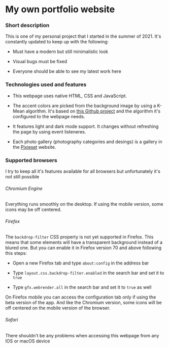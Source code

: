 # My own portfolio website

### Short description

This is one of my personal project that I started in the summer of 2021. It's constantly updated to keep up with the following:

- Must have a modern but still minimalistic look

- Visual bugs must be fixed

- Everyone should be able to see my latest work here

### Technologies used and features

- This webpage uses native HTML, CSS and JavaScript.

- The accent colors are picked from the background image by using a K-Mean algorithm. It's based on [this Github project](https://github.com/kb22/Color-Identification-using-Machine-Learning) and the algorithm it's configured to the webpage needs.

- It features light and dark mode support. It changes without refreshing the page by using event listeneres.

- Each photo gallery (photography categories and desings) is a gallery in the [Pixieset](https://pixieset.com/) website.

### Supported browsers

I try to keep all it's features available for all browsers but unfortunately it's not still possible

###### Chromium Engine

Everything runs smoothly on the desktop. If using the mobile version, some icons may be off centered.

###### Firefox

The ```backdrop-filter``` CSS property is not yet supported in Firefox. This means that some elements will have a transparent background instead of a blured one. But you can enable it in Firefox version 70 and above following this steps:

- Open a new Firefox tab and type ```about:config``` in the address bar

- Type ```layout.css.backdrop-filter.enabled``` in the search bar and set it to ```true```

- Type ```gfx.webrender.all``` in the search bar and set it to ```true``` as well

On Firefox mobile you can access the configuration tab only if using the beta version of the app. And like the Chromium version, some icons will be off centered on the mobile version of the browser.

###### Safari

There shouldn't be any problems when accessing this webpage from any IOS or macOS device